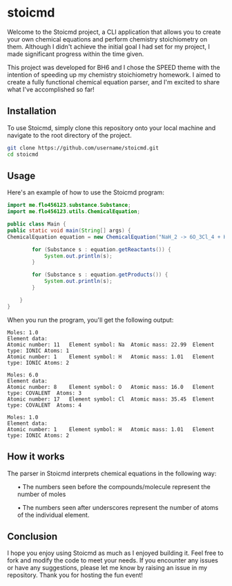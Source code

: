 # stoicmd

<p>Welcome to the Stoicmd project, a CLI application that allows you to create your own chemical equations and perform chemistry stoichiometry on them. Although I didn't achieve the initial goal I had set for my project, I made significant progress within the time given.</p>

<p>This project was developed for BH6 and I chose the SPEED theme with the intention of speeding up my chemistry stoichiometry homework. I aimed to create a fully functional chemical equation parser, and I'm excited to share what I've accomplished so far!</p>

## Installation

<p>To use Stoicmd, simply clone this repository onto your local machine and navigate to the root directory of the project.</p>

```bash
git clone https://github.com/username/stoicmd.git
cd stoicmd
```

## Usage
<p>Here's an example of how to use the Stoicmd program:</p>

```java
import me.flo456123.substance.Substance;
import me.flo456123.utils.ChemicalEquation;

public class Main {
public static void main(String[] args) {
ChemicalEquation equation = new ChemicalEquation("NaH_2 -> 6O_3Cl_4 + H_2");

        for (Substance s : equation.getReactants()) {
            System.out.println(s);
        }

        for (Substance s : equation.getProducts()) {
            System.out.println(s);
        }

    }
}
```

<p>When you run the program, you'll get the following output:</p>

```
Moles: 1.0
Element data: 
Atomic number: 11	Element symbol: Na	Atomic mass: 22.99	Element type: IONIC	Atoms: 1
Atomic number: 1	Element symbol: H	Atomic mass: 1.01	Element type: IONIC	Atoms: 2

Moles: 6.0
Element data: 
Atomic number: 8	Element symbol: O	Atomic mass: 16.0	Element type: COVALENT	Atoms: 3
Atomic number: 17	Element symbol: Cl	Atomic mass: 35.45	Element type: COVALENT	Atoms: 4

Moles: 1.0
Element data: 
Atomic number: 1	Element symbol: H	Atomic mass: 1.01	Element type: IONIC	Atoms: 2
```

## How it works
<p>The parser in Stoicmd interprets chemical equations in the following way:</p>

<ul>• The numbers seen before the compounds/molecule represent the number of moles</ul>
<ul>• The numbers seen after underscores represent the number of atoms of the individual element.</ul>

## Conclusion

<p>I hope you enjoy using Stoicmd as much as I enjoyed building it. Feel free to fork and modify the code to meet your needs. If you encounter any issues or have any suggestions, please let me know by raising an issue in my repository. Thank you for hosting the fun event!</p>